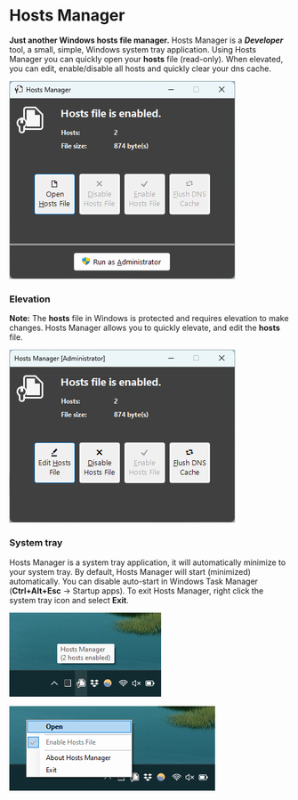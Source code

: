 # Hosts Manager

**Just another Windows hosts file manager.** Hosts Manager is a ***Developer*** tool, a small, simple, Windows system tray application. Using Hosts Manager you can quickly open your **hosts** file (read-only). When elevated, you can edit, enable/disable all hosts and quickly clear your dns cache.

![image](docs/Main.png)

### Elevation ###
**Note:** The **hosts** file in Windows is protected and requires elevation to make changes. Hosts Manager allows you to quickly elevate, and edit the **hosts** file.

![image](docs/Main-Elevated.png)

### System tray ###
Hosts Manager is a system tray application, it will automatically minimize to your system tray. By default, Hosts Manager will start (minimized) automatically. You can disable auto-start in Windows Task Manager (**Ctrl+Alt+Esc** -> Startup apps). To exit Hosts Manager, right click the system tray icon and select **Exit**.

![image](docs/Sys-Tray-1.png)

![image](docs/Sys-Tray-2.png)

